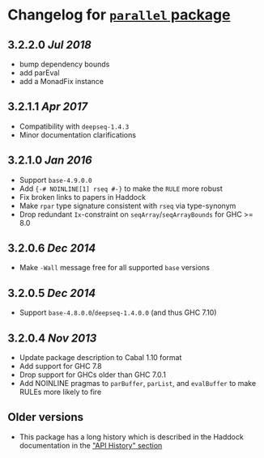 # Changelog for [`parallel` package](http://hackage.haskell.org/package/parallel)

## 3.2.2.0  *Jul 2018*

  - bump dependency bounds
  - add parEval
  - add a MonadFix instance

## 3.2.1.1  *Apr 2017*

  - Compatibility with `deepseq-1.4.3`
  - Minor documentation clarifications

## 3.2.1.0  *Jan 2016*

  - Support `base-4.9.0.0`
  - Add `{-# NOINLINE[1] rseq #-}` to make the `RULE` more robust
  - Fix broken links to papers in Haddock
  - Make `rpar` type signature consistent with `rseq` via type-synonym
  - Drop redundant `Ix`-constraint on `seqArray`/`seqArrayBounds` for GHC >= 8.0

## 3.2.0.6  *Dec 2014*

  - Make `-Wall` message free for all supported `base` versions

## 3.2.0.5  *Dec 2014*

  - Support `base-4.8.0.0`/`deepseq-1.4.0.0` (and thus GHC 7.10)

## 3.2.0.4  *Nov 2013*

  * Update package description to Cabal 1.10 format
  * Add support for GHC 7.8
  * Drop support for GHCs older than GHC 7.0.1
  * Add NOINLINE pragmas to `parBuffer`, `parList`, and `evalBuffer`
    to make RULEs more likely to fire

## Older versions

  * This package has a long history which is described in the Haddock documentation
    in the ["API History" section](./docs/Control-Parallel-Strategies.html#history)
